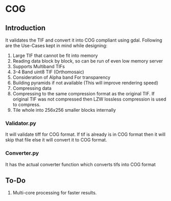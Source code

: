 # COG

## Introduction
It validates the TIF and convert it into COG compliant using gdal. Following are the Use-Cases kept in mind while designing:

1. Large TIF that cannot be fit into memory
2. Reading data block by block, so can be run of even low memory server
3. Supports Multiband TIFs
4. 3-4 Band uint8 TIF (Orthomosaic)
5. Consideration of Alpha band For transparency
6. Building pyramids if not available (This will improve rendering speed)
7. Compressing data 
8. Compressing to the same compression format as the original TIF. If original TIF was not compressed then LZW lossless compression is used to compress.
9. Tile whole into 256x256 smaller blocks internally

### Validator.py
It will validate tiff for COG format. If tif is already is in COG format then it will skip that file else it will convert it to COG format.

### Converter.py
It has the actual converter function which converts tifs into COG format

## To-Do
1. Multi-core processing for faster results.

